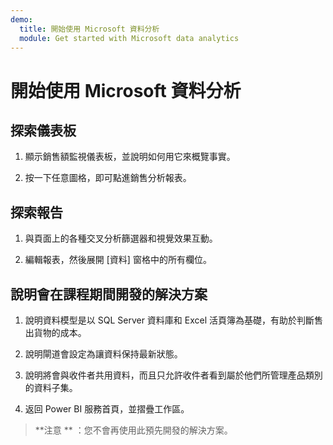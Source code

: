 ```yaml
---
demo:
  title: 開始使用 Microsoft 資料分析
  module: Get started with Microsoft data analytics
---
```


# 開始使用 Microsoft 資料分析

## 探索儀表板

1. 顯示銷售額監視儀表板，並說明如何用它來概覽事實。

1. 按一下任意圖格，即可點進銷售分析報表。

## 探索報告

1. 與頁面上的各種交叉分析篩選器和視覺效果互動。

1. 編輯報表，然後展開 [資料] 窗格中的所有欄位。

## 說明會在課程期間開發的解決方案

1. 說明資料模型是以 SQL Server 資料庫和 Excel 活頁簿為基礎，有助於判斷售出貨物的成本。

1. 說明閘道會設定為讓資料保持最新狀態。

1. 說明將會與收件者共用資料，而且只允許收件者看到屬於他們所管理產品類別的資料子集。

1. 返回 Power BI 服務首頁，並摺疊工作區。

> **注意 ** ：您不會再使用此預先開發的解決方案。
